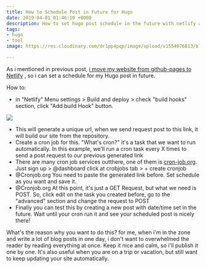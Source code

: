 ```yaml
---
title: How to Schedule Post in Future for Hugo
date: 2019-04-01 01:46:10 +0000
description: How to set hugo post schedule in the future with netlify and cron task
tags:
- hugo
- tool
image: https://res.cloudinary.com/dr1pp4pqp/image/upload/v1554076813/blog/Screen_Shot_2019-04-01_at_7.00.16_AM.png

---
```

As i mentioned in previous post, [i move my website from github-pages to Netlify](/move-my-hugo-site-from-github-pages-to-netlify/) , so i can set a schedule for my Hugo post in future.

How to:

* in "Netlify" Menu settings > Build and deploy > check "build hooks" section, click "Add build Hook" button.

![](https://res.cloudinary.com/wegoatdev/image/upload/v1554076813/blog/Screen_Shot_2019-04-01_at_7.00.16_AM.png)

* This will generate a unique url, when we send request post to this link, it will build our site from the repository.
* Create a cron job for this. "What's cron?" it's a task that we want to run automatically. In this example, we'll run a cron task every X times to send a post request to our previous generated link
* There are many cron job services outthere, one of them is [cron-job.org](https://cron-job.org). Just sign up > @dashboard click at crobjobs tab > + create cronjob
* @Cronjob.org You need to paste the generated link before. Set schedule as you want and save it.
* @Cronjob.org At this point, it's just a GET Request, but what we need is POST. So, click edit on the task you created before, go to the "advanced" section and change the request to POST
* Finally you can test this by creating a new post with date/time set in the future. Wait until your cron run it and see your scheduled post is nicely there!

What's the reason why you want to do this? for me, when i'm in the zone and write a lot of blog posts in one day, i don't want to overwhelmed the reader by reading everything at once. Keep it nice and calm, so i'll publish it one by one. It's also useful when you are on a trip or vacation, but still want to keep updating your site automatically.
